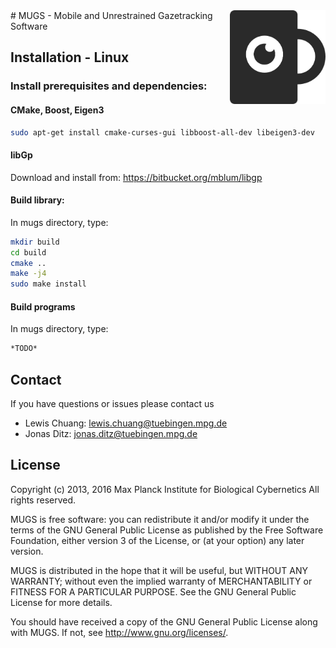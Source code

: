 <img src="doc/images/mug.png" align="right" height="150" />
# MUGS - Mobile and Unrestrained Gazetracking Software

## Installation - Linux

### Install prerequisites and dependencies:

#### CMake, Boost, Eigen3

```bash
sudo apt-get install cmake-curses-gui libboost-all-dev libeigen3-dev 
```

#### libGp

Download and install from:
https://bitbucket.org/mblum/libgp
    

#### Build library:

In mugs directory, type:
```bash
mkdir build
cd build
cmake ..
make -j4
sudo make install
```

#### Build programs
In mugs directory, type:
```bash
*TODO*
```

## Contact

If you have questions or issues please contact us

- Lewis Chuang: lewis.chuang@tuebingen.mpg.de
- Jonas Ditz: jonas.ditz@tuebingen.mpg.de

## License

Copyright (c) 2013, 2016 Max Planck Institute for Biological Cybernetics
All rights reserved.
 
MUGS is free software: you can redistribute it and/or modify
it under the terms of the GNU General Public License as published by
the Free Software Foundation, either version 3 of the License, or
(at your option) any later version.

MUGS is distributed in the hope that it will be useful,
but WITHOUT ANY WARRANTY; without even the implied warranty of
MERCHANTABILITY or FITNESS FOR A PARTICULAR PURPOSE.  See the
GNU General Public License for more details.

You should have received a copy of the GNU General Public License
along with MUGS.  If not, see <http://www.gnu.org/licenses/>.
